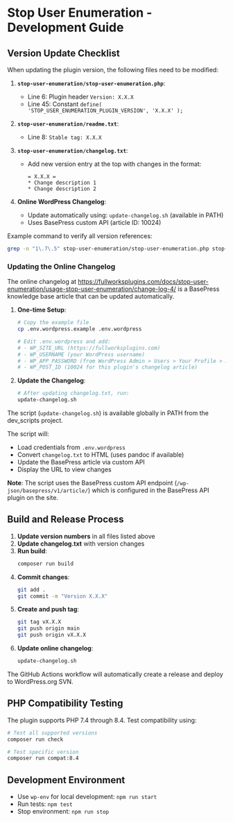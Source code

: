 # Stop User Enumeration - Development Guide

## Version Update Checklist

When updating the plugin version, the following files need to be modified:

1. **`stop-user-enumeration/stop-user-enumeration.php`**:
   - Line 6: Plugin header `Version: X.X.X`
   - Line 45: Constant `define( 'STOP_USER_ENUMERATION_PLUGIN_VERSION', 'X.X.X' );`

2. **`stop-user-enumeration/readme.txt`**:
   - Line 8: `Stable tag: X.X.X`

3. **`stop-user-enumeration/changelog.txt`**:
   - Add new version entry at the top with changes in the format:
     ```
     = X.X.X =
     * Change description 1
     * Change description 2
     ```

4. **Online WordPress Changelog**:
   - Update automatically using: `update-changelog.sh` (available in PATH)
   - Uses BasePress custom API (article ID: 10024)

Example command to verify all version references:
```bash
grep -n "1\.7\.5" stop-user-enumeration/stop-user-enumeration.php stop-user-enumeration/readme.txt
```

### Updating the Online Changelog

The online changelog at https://fullworksplugins.com/docs/stop-user-enumeration/usage-stop-user-enumeration/change-log-4/ is a BasePress knowledge base article that can be updated automatically.

1. **One-time Setup**:
   ```bash
   # Copy the example file
   cp .env.wordpress.example .env.wordpress
   
   # Edit .env.wordpress and add:
   # - WP_SITE_URL (https://fullworksplugins.com)
   # - WP_USERNAME (your WordPress username)
   # - WP_APP_PASSWORD (from WordPress Admin > Users > Your Profile > Application Passwords)
   # - WP_POST_ID (10024 for this plugin's changelog article)
   ```

2. **Update the Changelog**:
   ```bash
   # After updating changelog.txt, run:
   update-changelog.sh
   ```

The script (`update-changelog.sh`) is available globally in PATH from the dev_scripts project.

The script will:
- Load credentials from `.env.wordpress`
- Convert `changelog.txt` to HTML (uses pandoc if available)
- Update the BasePress article via custom API
- Display the URL to view changes

**Note**: The script uses the BasePress custom API endpoint (`/wp-json/basepress/v1/article/`) which is configured in the BasePress API plugin on the site.

## Build and Release Process

1. **Update version numbers** in all files listed above
2. **Update changelog.txt** with version changes
3. **Run build**:
   ```bash
   composer run build
   ```
4. **Commit changes**:
   ```bash
   git add .
   git commit -m "Version X.X.X"
   ```
5. **Create and push tag**:
   ```bash
   git tag vX.X.X
   git push origin main
   git push origin vX.X.X
   ```
6. **Update online changelog**:
   ```bash
   update-changelog.sh
   ```

The GitHub Actions workflow will automatically create a release and deploy to WordPress.org SVN.

## PHP Compatibility Testing

The plugin supports PHP 7.4 through 8.4. Test compatibility using:

```bash
# Test all supported versions
composer run check

# Test specific version
composer run compat:8.4
```

## Development Environment

- Use `wp-env` for local development: `npm run start`
- Run tests: `npm test`
- Stop environment: `npm run stop`